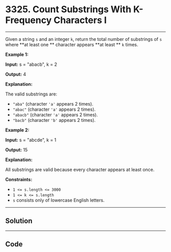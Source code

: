# 3325. Count Substrings With K-Frequency Characters I

---

Given a string `s` and an integer `k`, return the total number of substrings of `s` where **at least one ** character appears **at least ** `k` times.

 

**Example 1:**

**Input:** s = "abacb", k = 2

**Output:** 4

**Explanation:**

The valid substrings are:

  * `"aba"` (character `'a'` appears 2 times).
  * `"abac"` (character `'a'` appears 2 times).
  * `"abacb"` (character `'a'` appears 2 times).
  * `"bacb"` (character `'b'` appears 2 times).



**Example 2:**

**Input:** s = "abcde", k = 1

**Output:** 15

**Explanation:**

All substrings are valid because every character appears at least once.

 

**Constraints:**

  * `1 <= s.length <= 3000`
  * `1 <= k <= s.length`
  * `s` consists only of lowercase English letters.

---

## Solution



---

## Code
```python


```